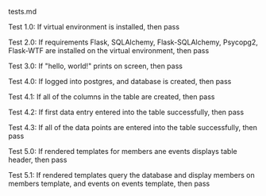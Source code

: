 tests.md

Test 1.0:
If virtual environment is installed, then pass

Test 2.0:
If requirements Flask, SQLAlchemy, Flask-SQLAlchemy, Psycopg2, Flask-WTF are installed on the virtual environment, then pass

Test 3.0:
If "hello, world!" prints on screen, then pass

Test 4.0:
If logged into postgres, and database is created, then pass

Test 4.1: 
If all of the columns in the table are created, then pass

Test 4.2:
If first data entry entered into the table successfully, then pass

Test 4.3:
If all of the data points are entered into the table successfully, then pass

Test 5.0:
If rendered templates for members ane events displays table header, then pass

Test 5.1:
If rendered templates query the database and display members on members template, and events on events template, then pass


